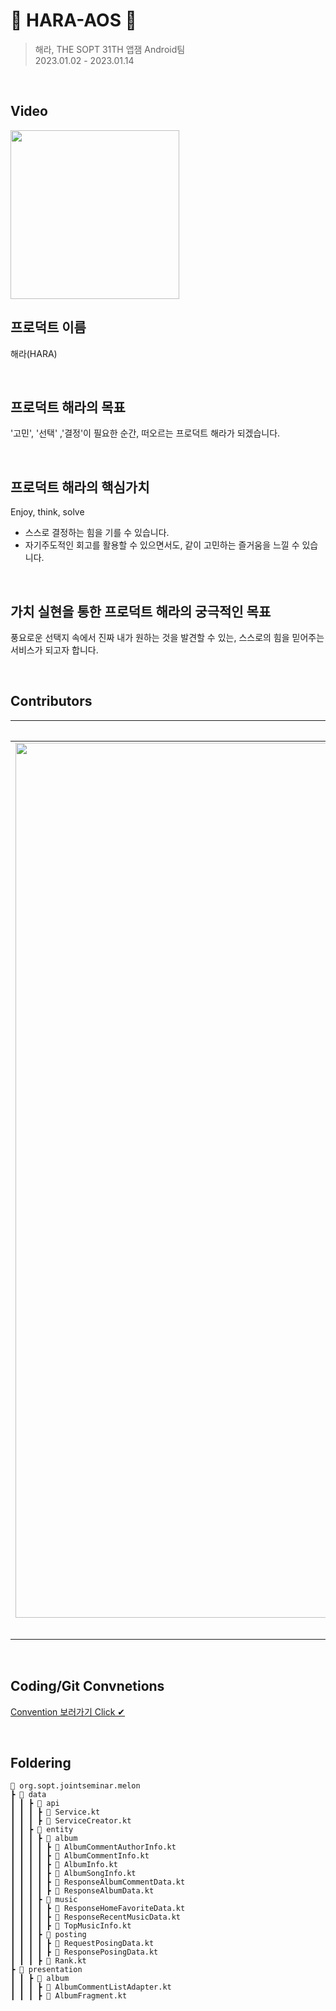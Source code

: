 # 🤍 HARA-AOS 🤍

> 해라, THE SOPT 31TH 앱잼 Android팀 <br>
2023.01.02 - 2023.01.14

<br>

## Video
<img width="270" src="https://.gif">

<br>

## 프로덕트 이름
해라(HARA)

<br>

## 프로덕트 해라의 목표
'고민', '선택' ,'결정'이 필요한 순간, 떠오르는 프로덕트 해라가 되겠습니다.

<br>

## 프로덕트 해라의 핵심가치
Enjoy, think, solve
- 스스로 결정하는 힘을 기를 수 있습니다.
- 자기주도적인 회고를 활용할 수 있으면서도, 같이 고민하는 즐거움을 느낄 수 있습니다.

<br>

## 가치 실현을 통한 프로덕트 해라의 궁극적인 목표
풍요로운 선택지 속에서 진짜 내가 원하는 것을 발견할 수 있는, 스스로의 힘을 믿어주는 서비스가 되고자 합니다.

<br>

## Contributors

| 김준우 [@IslandOfDream](https://github.com/IslandOfDream) | 장유진 [@wkdyujin](https://github.com/wkdyujin) | 이수현 [@skylartosf](https://github.com/skylartosf) |
| :---: | :---: | :---: |
|<img width="1400" src="https://user-images.githubusercontent.com/70648111/210428609-7cc6ae75-c31b-4ae6-9e4f-89437115b3dd.png">|<img width="1400" src="https://user-images.githubusercontent.com/70648111/210428550-3bb9068f-ed99-4cee-969f-cad3bcd75450.png">|<img width="1400" src="https://user-images.githubusercontent.com/70648111/210428639-0151f375-e0b6-458c-a9fe-1b440d99878f.png">|
|**바텀네비게이션/앱바 , 투표 상세화면**|**홈화면 , 게시물 쓰기/수정**|**보관함**|

<br>

## Coding/Git Convnetions
[Convention 보러가기 Click ✔](https://daffy-lawyer-1b8.notion.site/Android-1c147c6c1e3c4e2eacdb1e781581d4aa)

<br>

## Foldering

```
📂 org.sopt.jointseminar.melon
┣ 📂 data
┃ ┃ ┣ 📂 api
┃ ┃ ┃ ┣ 📜 Service.kt
┃ ┃ ┃ ┣ 📜 ServiceCreator.kt
┃ ┃ ┣ 📂 entity
┃ ┃ ┃ ┣ 📂 album
┃ ┃ ┃ ┃ ┣ 📜 AlbumCommentAuthorInfo.kt
┃ ┃ ┃ ┃ ┣ 📜 AlbumCommentInfo.kt
┃ ┃ ┃ ┃ ┣ 📜 AlbumInfo.kt
┃ ┃ ┃ ┃ ┣ 📜 AlbumSongInfo.kt
┃ ┃ ┃ ┃ ┣ 📜 ResponseAlbumCommentData.kt
┃ ┃ ┃ ┃ ┣ 📜 ResponseAlbumData.kt
┃ ┃ ┃ ┣ 📂 music
┃ ┃ ┃ ┃ ┣ 📜 ResponseHomeFavoriteData.kt
┃ ┃ ┃ ┃ ┣ 📜 ResponseRecentMusicData.kt
┃ ┃ ┃ ┃ ┣ 📜 TopMusicInfo.kt
┃ ┃ ┃ ┣ 📂 posting
┃ ┃ ┃ ┃ ┣ 📜 RequestPosingData.kt
┃ ┃ ┃ ┃ ┣ 📜 ResponsePosingData.kt
┃ ┃ ┃ ┣ 📜 Rank.kt
┣ 📂 presentation
┃ ┃ ┣ 📂 album
┃ ┃ ┃ ┣ 📜 AlbumCommentListAdapter.kt
┃ ┃ ┃ ┣ 📜 AlbumFragment.kt
```
